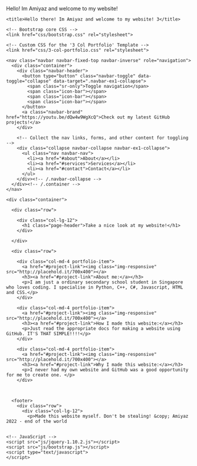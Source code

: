 Hello! Im Amiyaz and welcome to my website!
<html lang="en">
  <head>
    <meta charset="utf-8">
    <meta name="viewport" content="width=device-width, initial-scale=1.0">
    <meta name="description" content="">
    <meta name="author" content="">

    <title>Hello there! Im Amiyaz and welcome to my website! 3</title>

    <!-- Bootstrap core CSS -->
    <link href="css/bootstrap.css" rel="stylesheet">

    <!-- Custom CSS for the '3 Col Portfolio' Template -->
    <link href="css/3-col-portfolio.css" rel="stylesheet">
  </head>

  <body>

    <nav class="navbar navbar-fixed-top navbar-inverse" role="navigation">
      <div class="container">
        <div class="navbar-header">
          <button type="button" class="navbar-toggle" data-toggle="collapse" data-target=".navbar-ex1-collapse">
            <span class="sr-only">Toggle navigation</span>
            <span class="icon-bar"></span>
            <span class="icon-bar"></span>
            <span class="icon-bar"></span>
          </button>
          <a class="navbar-brand" href="https://youtu.be/dQw4w9WgXcQ">Check out my latest GitHub projects!</a>
        </div>

        <!-- Collect the nav links, forms, and other content for toggling -->
        <div class="collapse navbar-collapse navbar-ex1-collapse">
          <ul class="nav navbar-nav">
            <li><a href="#about">About</a></li>
            <li><a href="#services">Services</a></li>
            <li><a href="#contact">Contact</a></li>
          </ul>
        </div><!-- /.navbar-collapse -->
      </div><!-- /.container -->
    </nav>

    <div class="container">

      <div class="row">

        <div class="col-lg-12">
          <h1 class="page-header">Take a nice look at my website!</h1>
        </div>

      </div>

      <div class="row">

        <div class="col-md-4 portfolio-item">
          <a href="#project-link"><img class="img-responsive" src="http://placehold.it/700x400"></a>
          <h3><a href="#project-link">About me:</a></h3>
          <p>I am just a ordinary secondary school student in Singapore who loves coding. I specialise in Python, C++, C#, Javascript, HTML and CSS.</p>
        </div>

        <div class="col-md-4 portfolio-item">
          <a href="#project-link"><img class="img-responsive" src="http://placehold.it/700x400"></a>
          <h3><a href="#project-link">How I made this website:</a></h3>
          <p>Just read the appropriate docs for making a website using GitHub. IT'S THAT SIMPLE!!!!</p>
        </div>

        <div class="col-md-4 portfolio-item">
          <a href="#project-link"><img class="img-responsive" src="http://placehold.it/700x400"></a>
          <h3><a href="#project-link">Why I made this website:</a></h3>
          <p>I never had my own website and GitHub was a good opportunity for me to create one. </p>
        </div>

    

      <footer>
        <div class="row">
          <div class="col-lg-12">
            <p>Made this website myself. Don't be stealing! &copy; Amiyaz 2022 - end of the world 
         
      
    <!-- JavaScript -->
    <script src="js/jquery-1.10.2.js"></script>
    <script src="js/bootstrap.js"></script>
    <script type="text/javascript">
    </script>
  
